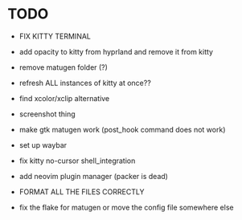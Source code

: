 # TODO

- FIX KITTY TERMINAL
- add opacity to kitty from hyprland and remove it from kitty

- remove matugen folder (?)

- refresh ALL instances of kitty at once??

- find xcolor/xclip alternative
- screenshot thing

- make gtk matugen work (post_hook command does not work)

- set up waybar
- fix kitty no-cursor shell_integration
- add neovim plugin manager (packer is dead)

- FORMAT ALL THE FILES CORRECTLY

- fix the flake for matugen or move the config file somewhere else

